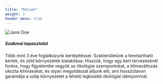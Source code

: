 ```yaml
---
title: "Rólunk"
weight: 3
header_menu: true
---
```


![Jane Doe](images/happy-ethnic-woman-sitting-at-table-with-laptop-3769021.jpg)

##### Szakmai tapasztalat

Több mint 3 éve foglalkozunk kertépítéssel. Szakterületünk a fenntartható kertek, és zöld környezetek kialakítása. Hisszük, hogy egy kert tervezésénél fontos, hogy figyelembe vegyük az ökológiai szempontokat, a klímaváltozás okozta kihívásokat, és olyan megoldással álljunk elő, ami hosszútávon garantálja a szép környezetet a lehető legkisebb ökológiai  lábnyommal.
